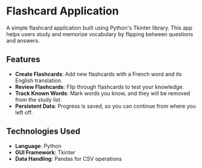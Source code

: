 # Flashcard Application

A simple flashcard application built using Python's Tkinter library. This app helps users study and memorize vocabulary by flipping between questions and answers.

## Features

- **Create Flashcards**: Add new flashcards with a French word and its English translation.
- **Review Flashcards**: Flip through flashcards to test your knowledge.
- **Track Known Words**: Mark words you know, and they will be removed from the study list.
- **Persistent Data**: Progress is saved, so you can continue from where you left off.

## Technologies Used

- **Language**: Python
- **GUI Framework**: Tkinter
- **Data Handling**: Pandas for CSV operations

